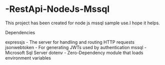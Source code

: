 # -RestApi-NodeJs-Mssql

This project has been created for node js mssql sample use.I hope it helps.

Dependencies

expressjs - The server for handling and routing HTTP requests
jsonwebtoken - For generating JWTs used by authentication
mssql - Microsoft Sql Server
dotenv - Zero-Dependency module that loads environment variables
